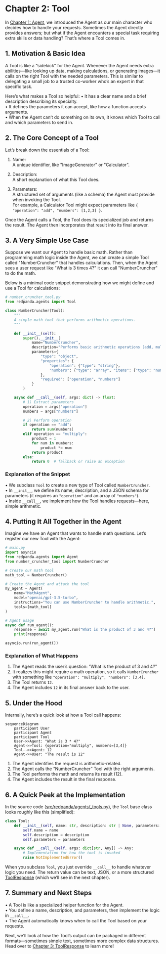 # Chapter 2: Tool

In [Chapter 1: Agent](01_agent_.md), we introduced the Agent as our main character who decides how to handle your requests. Sometimes the Agent directly provides answers; but what if the Agent encounters a special task requiring extra skills or data handling? That’s where a Tool comes in.

## 1. Motivation & Basic Idea

A Tool is like a “sidekick” for the Agent. Whenever the Agent needs extra abilities—like looking up data, making calculations, or generating images—it calls on the right Tool with the needed parameters. This is similar to delegating a small job to a trusted co-worker who’s an expert in that specific task.

Here’s what makes a Tool so helpful:
• It has a clear name and a brief description describing its specialty.  
• It defines the parameters it can accept, like how a function accepts arguments.  
• When the Agent can’t do something on its own, it knows which Tool to call and which parameters to send in.

## 2. The Core Concept of a Tool

Let’s break down the essentials of a Tool:

1. Name:  
   A unique identifier, like "ImageGenerator" or "Calculator".

2. Description:  
   A short explanation of what this Tool does.

3. Parameters:  
   A structured set of arguments (like a schema) the Agent must provide when invoking the Tool.  
   For example, a Calculator Tool might expect parameters like `{ "operation": "add", "numbers": [1,2,3] }`.

Once the Agent calls a Tool, the Tool does its specialized job and returns the result. The Agent then incorporates that result into its final answer.

## 3. A Very Simple Use Case

Suppose we want our Agent to handle basic math. Rather than programming math logic inside the Agent, we can create a simple Tool called "NumberCruncher" that handles calculations. Then, when the Agent sees a user request like "What is 3 times 4?" it can call "NumberCruncher" to do the math.

Below is a minimal code snippet demonstrating how we might define and use a Tool for calculations:

```python
# number_cruncher_tool.py
from redpanda.agents import Tool

class NumberCruncher(Tool):
    """
    A simple math tool that performs arithmetic operations.
    """

    def __init__(self):
        super().__init__(
            name="NumberCruncher",
            description="Performs basic arithmetic operations (add, multiply, etc.).",
            parameters={
                "type": "object",
                "properties": {
                    "operation": {"type": "string"},
                    "numbers": {"type": "array", "items": {"type": "number"}}
                },
                "required": ["operation", "numbers"]
            }
        )

    async def __call__(self, args: dict) -> float:
        # 1) Extract parameters
        operation = args["operation"]
        numbers = args["numbers"]

        # 2) Perform operation
        if operation == "add":
            return sum(numbers)
        elif operation == "multiply":
            product = 1
            for num in numbers:
                product *= num
            return product
        else:
            return 0  # fallback or raise an exception
```

### Explanation of the Snippet

• We subclass `Tool` to create a new type of Tool called `NumberCruncher`.  
• In `__init__`, we define its name, description, and a JSON schema for parameters (it requires an `"operation"` and an array of `"numbers"`).  
• Inside `__call__`, we implement how the Tool handles requests—here, simple arithmetic.

## 4. Putting It All Together in the Agent

Imagine we have an Agent that wants to handle math questions. Let’s register our new Tool with the Agent:

```python
# main.py
import asyncio
from redpanda.agents import Agent
from number_cruncher_tool import NumberCruncher

# Create our math tool
math_tool = NumberCruncher()

# Create the Agent and attach the tool
my_agent = Agent(
    name="MathAgent",
    model="openai/gpt-3.5-turbo",
    instructions="You can use NumberCruncher to handle arithmetic.",
    tools=[math_tool]
)

# Agent usage
async def run_agent():
    response = await my_agent.run("What is the product of 3 and 4?")
    print(response)

asyncio.run(run_agent())
```

### Explanation of What Happens

1. The Agent reads the user’s question: “What is the product of 3 and 4?”  
2. It realizes this might require a math operation, so it calls `NumberCruncher` with something like `"operation": "multiply", "numbers": [3,4]`.  
3. The Tool returns `12`.  
4. The Agent includes `12` in its final answer back to the user.

## 5. Under the Hood

Internally, here’s a quick look at how a Tool call happens:

```mermaid
sequenceDiagram
    participant User
    participant Agent
    participant Tool
    User->>Agent: "What is 3 * 4?"
    Agent->>Tool: {operation="multiply", numbers=[3,4]}
    Tool-->>Agent: 12
    Agent->>User: "The result is 12"
```

1. The Agent identifies the request is arithmetic-related.  
2. The Agent calls the “NumberCruncher” Tool with the right arguments.  
3. The Tool performs the math and returns its result (12).  
4. The Agent includes the result in the final response.

## 6. A Quick Peek at the Implementation

In the source code ([src/redpanda/agents/_tools.py](https://github.com/redpanda-data/agent/blob/main/src/redpanda/agents/_tools.py)), the `Tool` base class looks roughly like this (simplified):

```python
class Tool:
    def __init__(self, name: str, description: str | None, parameters: dict[str, Any]):
        self.name = name
        self.description = description
        self.parameters = parameters

    async def __call__(self, args: dict[str, Any]) -> Any:
        # Implementation for how the tool is invoked
        raise NotImplementedError()
```

When you subclass `Tool`, you just override `__call__` to handle whatever logic you need. The return value can be text, JSON, or a more structured [ToolResponse](03_toolresponse_.md) (which we’ll see in the next chapter).

## 7. Summary and Next Steps

• A Tool is like a specialized helper function for the Agent.  
• You define a name, description, and parameters, then implement the logic in `__call__`.  
• The Agent automatically knows when to call the Tool based on your requests.

Next, we’ll look at how the Tool’s output can be packaged in different formats—sometimes simple text, sometimes more complex data structures. Head over to [Chapter 3: ToolResponse](03_toolresponse_.md) to learn more!
